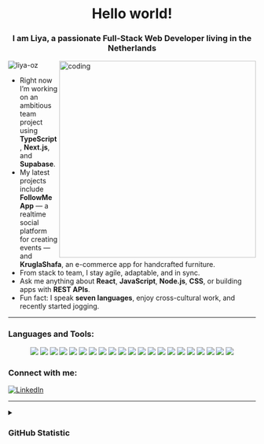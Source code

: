 <h1 align="center">Hello world! </h1>
<h3 align="center"> I am Liya, a passionate Full-Stack Web Developer living in the Netherlands</h3>

<img align="right" alt="coding" width="400" src="https://i.imgur.com/afSGlLu.png">

<p align="left"> 
  <img src="https://komarev.com/ghpvc/?username=liya-oz&label=Profile%20views&color=0e75b6&style=flat" alt="liya-oz" /> 
</p>

- Right now I’m working on an ambitious team project using **TypeScript**, **Next.js**, and **Supabase**.  
- My latest projects include **FollowMe App** — a realtime social platform for creating events — and **KruglaShafa**, an e-commerce app for handcrafted furniture.  
- From stack to team, I stay agile, adaptable, and in sync. 
- Ask me anything about **React**, **JavaScript**, **Node.js**, **CSS**, or building apps with **REST APIs**.  
- Fun fact: I speak **seven languages**, enjoy cross-cultural work, and recently started jogging.

---

### Languages and Tools:

<p align="center">
  <img src="https://img.shields.io/badge/React-20232A?style=flat&logo=react&logoColor=61DAFB" />
  <img src="https://img.shields.io/badge/JavaScript-F7DF1E?style=flat&logo=javascript&logoColor=black" />
  <img src="https://img.shields.io/badge/TypeScript-3178C6?style=flat&logo=typescript&logoColor=white" />
  <img src="https://img.shields.io/badge/Next.js-000000?style=flat&logo=nextdotjs&logoColor=white" />
  <img src="https://img.shields.io/badge/Vite-646CFF?style=flat&logo=vite&logoColor=white" />
  <img src="https://img.shields.io/badge/Vercel-000000?style=flat&logo=vercel&logoColor=white" />
  <img src="https://img.shields.io/badge/Netlify-00C7B7?style=flat&logo=netlify&logoColor=white" />
  <img src="https://img.shields.io/badge/HTML5-E34F26?style=flat&logo=html5&logoColor=white" />
  <img src="https://img.shields.io/badge/CSS3-1572B6?style=flat&logo=css3&logoColor=white" />
  <img src="https://img.shields.io/badge/SASS-CC6699?style=flat&logo=sass&logoColor=white" />
  <img src="https://img.shields.io/badge/Tailwind_CSS-38B2AC?style=flat&logo=tailwind-css&logoColor=white" />
  <img src="https://img.shields.io/badge/Figma-F24E1E?style=flat&logo=figma&logoColor=white" />
  <img src="https://img.shields.io/badge/VS%20Code-007ACC?style=flat&logo=visual-studio-code&logoColor=white" />
  <img src="https://img.shields.io/badge/Node.js-339933?style=flat&logo=nodedotjs&logoColor=white" />
  <img src="https://img.shields.io/badge/Express.js-000000?style=flat&logo=express&logoColor=white" />
  <img src="https://img.shields.io/badge/Socket.io-010101?style=flat&logo=socket.io&logoColor=white" />
  <img src="https://img.shields.io/badge/MongoDB-47A248?style=flat&logo=mongodb&logoColor=white" />
  <img src="https://img.shields.io/badge/MySQL-005C84?style=flat&logo=mysql&logoColor=white" />
  <img src="https://img.shields.io/badge/Postman-FF6C37?style=flat&logo=postman&logoColor=white" />
  <img src="https://img.shields.io/badge/NPM-CB3837?style=flat&logo=npm&logoColor=white" />
  <img src="https://img.shields.io/badge/Git-F05032?style=flat&logo=git&logoColor=white" />
</p>

### Connect with me:

<p align="left">
  <a href="https://www.linkedin.com/in/yuliia-ozkan-5580b2262/" target="_blank">
    <img src="https://img.shields.io/badge/LinkedIn-%230077B5.svg?style=for-the-badge&logo=linkedin&logoColor=white" alt="LinkedIn"/>
  </a>
</p>

---

<details>
  <summary><h3>GitHub Statistic</h3></summary>
<p><img align="center" src="https://github-readme-stats.vercel.app/api/top-langs?username=liya-oz&show_icons=true&locale=en&layout=compact" alt="liya-oz" /></p>
  
---

<p><img align="left" src="https://github-readme-streak-stats.herokuapp.com/?user=liya-oz&" alt="liya-oz" /></p>
<p>&nbsp;<img align="right" src="https://github-readme-stats.vercel.app/api?username=liya-oz&show_icons=true&locale=en" alt="liya-oz" /></p>
</details>



